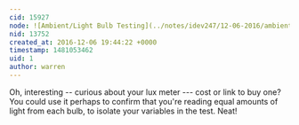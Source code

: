 ```yaml
---
cid: 15927
node: ![Ambient/Light Bulb Testing](../notes/idev247/12-06-2016/ambient-light-bulb-testing)
nid: 13752
created_at: 2016-12-06 19:44:22 +0000
timestamp: 1481053462
uid: 1
author: warren
---
```


Oh, interesting -- curious about your lux meter --- cost or link to buy one? You could use it perhaps to confirm that you're reading equal amounts of light from each bulb, to isolate your variables in the test. Neat!